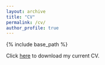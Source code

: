```yaml
---
layout: archive
title: "CV"
permalink: /cv/
author_profile: true
---
```


{% include base_path %}

Click [here](/files/Polly_Jeffrey_CV_April_2021.pdf) to download my current CV.
